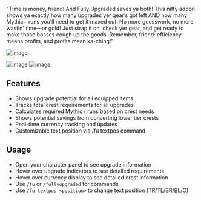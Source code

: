 "Time is money, friend! And Fully Upgraded saves ya both! This nifty addon shows ya exactly how many upgrades yer gear’s got left AND how many Mythic+ runs you’ll need to get it maxed out. No more guesswork, no more wastin' time—or gold! Just strap it on, check yer gear, and get ready to make those bosses cough up the goods. Remember, friend: efficiency means profits, and profits mean ka-ching!"

![image](https://github.com/user-attachments/assets/98b16e52-b3a9-4f1a-b869-b70a7cd1bd23)

![image](https://github.com/user-attachments/assets/b3ed48fd-e9c1-4c96-8347-078fe87efb6c)
![image](https://github.com/user-attachments/assets/83e47873-afde-47b5-bec4-cc2690a05ba5)



## Features
- Shows upgrade potential for all equipped items
- Tracks total crest requirements for all upgrades
- Calculates required Mythic+ runs based on crest needs
- Shows potential savings from converting lower tier crests
- Real-time currency tracking and updates
- Customizable text position via /fu textpos command

## Usage
- Open your character panel to see upgrade information
- Hover over upgrade indicators to see detailed requirements
- Hover over currency display to see detailed crest information
- Use `/fu` or `/fullyupgraded` for commands
- Use `/fu textpos <position>` to change text position (TR/TL/BR/BL/C)



